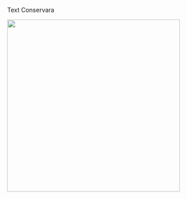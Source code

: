 Text Conservara



<img src="https://victorcazalis.github.io/logo.png"  align="center" width="400">

